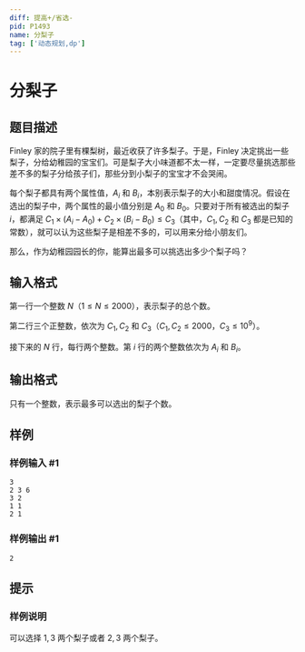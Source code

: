 ```yaml
---
diff: 提高+/省选-
pid: P1493
name: 分梨子
tag: ['动态规划,dp']
---
```

# 分梨子
## 题目描述

Finley 家的院子里有棵梨树，最近收获了许多梨子。于是，Finley 决定挑出一些梨子，分给幼稚园的宝宝们。可是梨子大小味道都不太一样，一定要尽量挑选那些差不多的梨子分给孩子们，那些分到小梨子的宝宝才不会哭闹。

每个梨子都具有两个属性值，$A_i$ 和 $B_i$，本别表示梨子的大小和甜度情况。假设在选出的梨子中，两个属性的最小值分别是 $A_0$ 和 $B_0$。只要对于所有被选出的梨子 $i$，都满足 $C_1 \times (A_i-A_0)+C_2 \times (B_i-B_0) \le C_3$（其中，$C_1,C_2$ 和 $C_3$ 都是已知的常数），就可以认为这些梨子是相差不多的，可以用来分给小朋友们。

那么，作为幼稚园园长的你，能算出最多可以挑选出多少个梨子吗？
## 输入格式

第一行一个整数 $N$（$1 \le N \le 2000$），表示梨子的总个数。

第二行三个正整数，依次为 $C_1,C_2$ 和 $C_3$（$C_1,C_2 \le 2000$，$C_3 \le 10^9$）。

接下来的 $N$ 行，每行两个整数。第 $i$ 行的两个整数依次为 $A_i$ 和 $B_i$。
## 输出格式

只有一个整数，表示最多可以选出的梨子个数。

## 样例

### 样例输入 #1
```
3
2 3 6
3 2
1 1
2 1

```
### 样例输出 #1
```
2

```
## 提示

### 样例说明

可以选择 $1,3$ 两个梨子或者 $2,3$ 两个梨子。


